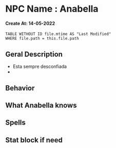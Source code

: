 # NPC Name : Anabella
#### Create At: 14-05-2022
```dataview  
TABLE WITHOUT ID file.mtime AS "Last Modified"  
WHERE file.path = this.file.path  
```

## Geral Description
- Esta sempre desconfiada
- 

## Behavior


## What Anabella knows


## Spells



## Stat block if need

